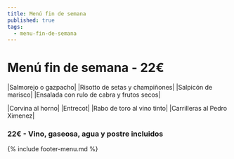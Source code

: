 ```yaml
---
title: Menú fin de semana
published: true
tags:
  - menu-fin-de-semana
---
```


# Menú fin de semana - 22€

|Salmorejo o gazpacho|
|Risotto de setas y champiñones|
|Salpicón de marisco|
|Ensalada con rulo de cabra y frutos secos|

|Corvina al horno|
|Entrecot|
|Rabo de toro al vino tinto|
|Carrilleras al Pedro Ximenez|

### 22€ - Vino, gaseosa, agua y postre incluidos


{% include footer-menu.md %}
